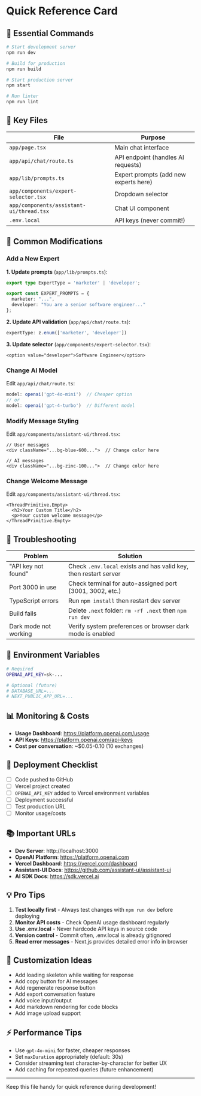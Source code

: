 # Quick Reference Card

## 🚀 Essential Commands

```bash
# Start development server
npm run dev

# Build for production
npm run build

# Start production server
npm start

# Run linter
npm run lint
```

## 📁 Key Files

| File | Purpose |
|------|---------|
| `app/page.tsx` | Main chat interface |
| `app/api/chat/route.ts` | API endpoint (handles AI requests) |
| `app/lib/prompts.ts` | Expert prompts (add new experts here) |
| `app/components/expert-selector.tsx` | Dropdown selector |
| `app/components/assistant-ui/thread.tsx` | Chat UI component |
| `.env.local` | API keys (never commit!) |

## 🔧 Common Modifications

### Add a New Expert

**1. Update prompts** (`app/lib/prompts.ts`):
```typescript
export type ExpertType = 'marketer' | 'developer';

export const EXPERT_PROMPTS = {
  marketer: "...",
  developer: "You are a senior software engineer..."
};
```

**2. Update API validation** (`app/api/chat/route.ts`):
```typescript
expertType: z.enum(['marketer', 'developer'])
```

**3. Update selector** (`app/components/expert-selector.tsx`):
```tsx
<option value="developer">Software Engineer</option>
```

### Change AI Model

Edit `app/api/chat/route.ts`:
```typescript
model: openai('gpt-4o-mini')  // Cheaper option
// or
model: openai('gpt-4-turbo')  // Different model
```

### Modify Message Styling

Edit `app/components/assistant-ui/thread.tsx`:
```tsx
// User messages
<div className="...bg-blue-600...">  // Change color here

// AI messages
<div className="...bg-zinc-100...">  // Change color here
```

### Change Welcome Message

Edit `app/components/assistant-ui/thread.tsx`:
```tsx
<ThreadPrimitive.Empty>
  <h2>Your Custom Title</h2>
  <p>Your custom welcome message</p>
</ThreadPrimitive.Empty>
```

## 🐛 Troubleshooting

| Problem | Solution |
|---------|----------|
| "API key not found" | Check `.env.local` exists and has valid key, then restart server |
| Port 3000 in use | Check terminal for auto-assigned port (3001, 3002, etc.) |
| TypeScript errors | Run `npm install` then restart dev server |
| Build fails | Delete `.next` folder: `rm -rf .next` then `npm run dev` |
| Dark mode not working | Verify system preferences or browser dark mode is enabled |

## 🔑 Environment Variables

```bash
# Required
OPENAI_API_KEY=sk-...

# Optional (future)
# DATABASE_URL=...
# NEXT_PUBLIC_APP_URL=...
```

## 📊 Monitoring & Costs

- **Usage Dashboard**: https://platform.openai.com/usage
- **API Keys**: https://platform.openai.com/api-keys
- **Cost per conversation**: ~$0.05-0.10 (10 exchanges)

## 🚢 Deployment Checklist

- [ ] Code pushed to GitHub
- [ ] Vercel project created
- [ ] `OPENAI_API_KEY` added to Vercel environment variables
- [ ] Deployment successful
- [ ] Test production URL
- [ ] Monitor usage/costs

## 📚 Important URLs

- **Dev Server**: http://localhost:3000
- **OpenAI Platform**: https://platform.openai.com
- **Vercel Dashboard**: https://vercel.com/dashboard
- **Assistant-UI Docs**: https://github.com/assistant-ui/assistant-ui
- **AI SDK Docs**: https://sdk.vercel.ai

## 💡 Pro Tips

1. **Test locally first** - Always test changes with `npm run dev` before deploying
2. **Monitor API costs** - Check OpenAI usage dashboard regularly
3. **Use .env.local** - Never hardcode API keys in source code
4. **Version control** - Commit often, .env.local is already gitignored
5. **Read error messages** - Next.js provides detailed error info in browser

## 🎨 Customization Ideas

- Add loading skeleton while waiting for response
- Add copy button for AI messages
- Add regenerate response button
- Add export conversation feature
- Add voice input/output
- Add markdown rendering for code blocks
- Add image upload support

## ⚡ Performance Tips

- Use `gpt-4o-mini` for faster, cheaper responses
- Set `maxDuration` appropriately (default: 30s)
- Consider streaming text character-by-character for better UX
- Add caching for repeated queries (future enhancement)

---

Keep this file handy for quick reference during development!

